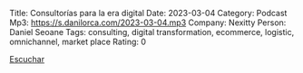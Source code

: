 Title: Consultorías para la era digital
Date: 2023-03-04
Category: Podcast
Mp3: https://s.danilorca.com/2023-03-04.mp3
Company: Nexitty
Person: Daniel Seoane
Tags: consulting, digital transformation, ecommerce, logistic, omnichannel, market place
Rating: 0

<a href="https://s.danilorca.com/2023-03-04.mp3" type="audio/mpeg">
Escuchar
</a>
